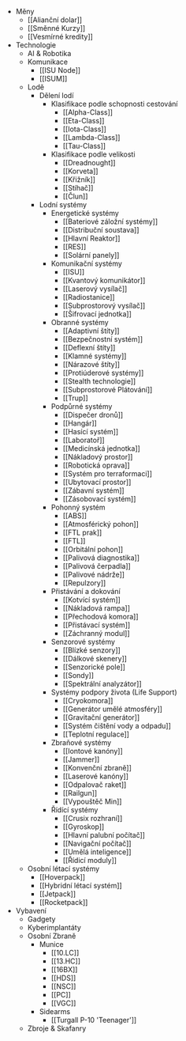 * Měny
    * [[Alianční dolar]]
    * [[Směnné Kurzy]]
    * [[Vesmírné kredity]]
* Technologie
  * AI & Robotika
  * Komunikace
      * [[ISU Node]]
      * [[ISUM]]
  * Lodě
    * Dělení lodí
      * Klasifikace podle schopnosti cestování
          * [[Alpha-Class]]
          * [[Eta-Class]]
          * [[Iota-Class]]
          * [[Lambda-Class]]
          * [[Tau-Class]]
      * Klasifikace podle velikosti
          * [[Dreadnought]]
          * [[Korveta]]
          * [[Křižník]]
          * [[Stíhač]]
          * [[Člun]]
    * Lodní systémy
      * Energetické systémy
          * [[Bateriové záložní systémy]]
          * [[Distribuční soustava]]
          * [[Hlavní Reaktor]]
          * [[RES]]
          * [[Solární panely]]
      * Komunikační systémy
          * [[ISU]]
          * [[Kvantový komunikátor]]
          * [[Laserový vysílač]]
          * [[Radiostanice]]
          * [[Subprostorový vysílač]]
          * [[Šifrovací jednotka]]
      * Obranné systémy
          * [[Adaptivní štíty]]
          * [[Bezpečnostní systém]]
          * [[Deflexní štíty]]
          * [[Klamné systémy]]
          * [[Nárazové štíty]]
          * [[Protiúderové systémy]]
          * [[Stealth technologie]]
          * [[Subprostorové Plátování]]
          * [[Trup]]
      * Podpůrné systémy
          * [[Dispečer dronů]]
          * [[Hangár]]
          * [[Hasící systém]]
          * [[Laboratoř]]
          * [[Medicínská jednotka]]
          * [[Nákladový prostor]]
          * [[Robotická oprava]]
          * [[Systém pro terraformaci]]
          * [[Ubytovací prostor]]
          * [[Zábavní systém]]
          * [[Zásobovací systém]]
      * Pohonný systém
          * [[ABS]]
          * [[Atmosférický pohon]]
          * [[FTL prak]]
          * [[FTL]]
          * [[Orbitální pohon]]
          * [[Palivová diagnostika]]
          * [[Palivová čerpadla]]
          * [[Palivové nádrže]]
          * [[Repulzory]]
      * Přistávání a dokování
          * [[Kotvící systém]]
          * [[Nákladová rampa]]
          * [[Přechodová komora]]
          * [[Přistávací systém]]
          * [[Záchranný modul]]
      * Senzorové systémy
          * [[Blízké senzory]]
          * [[Dálkové skenery]]
          * [[Senzorické pole]]
          * [[Sondy]]
          * [[Spektrální analyzátor]]
      * Systémy podpory života (Life Support)
          * [[Cryokomora]]
          * [[Generátor umělé atmosféry]]
          * [[Gravitační generátor]]
          * [[Systém čištění vody a odpadu]]
          * [[Teplotní regulace]]
      * Zbraňové systémy
          * [[Iontové kanóny]]
          * [[Jammer]]
          * [[Konvenční zbraně]]
          * [[Laserové kanóny]]
          * [[Odpalovač raket]]
          * [[Railgun]]
          * [[Vypouštěč Min]]
      * Řídící systémy
          * [[Crusix rozhraní]]
          * [[Gyroskop]]
          * [[Hlavní palubní počítač]]
          * [[Navigační počítač]]
          * [[Umělá inteligence]]
          * [[Řídicí moduly]]
  * Osobní létací systémy
      * [[Hoverpack]]
      * [[Hybridní létací systém]]
      * [[Jetpack]]
      * [[Rocketpack]]
* Vybavení
  * Gadgety
  * Kyberimplantáty
  * Osobní Zbraně
    * Munice
        * [[10.LC]]
        * [[13.HC]]
        * [[16BX]]
        * [[HDS]]
        * [[NSC]]
        * [[PC]]
        * [[VGC]]
    * Sidearms
        * [[Turgall P-10 'Teenager']]
  * Zbroje & Skafanry